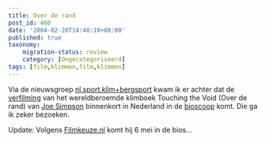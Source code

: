 ```yaml
---
title: Over de rand
post_id: 460
date: '2004-02-20T14:40:10+00:00'
published: true
taxonomy:
    migration-status: review
    category: [Ongecategoriseerd]
tags: [film,klimmen,film,klimmen]
---
```

Via de nieuwsgroep [nl.sport.klim+bergsport](news:nl.sport.klim+bergsport) kwam ik er achter dat de [verfilming](http://www.imdb.com/title/tt0379557/) van het wereldberoemde klimboek Touching the Void (Over de rand) van [Joe Simpson](http://www.noordinaryjoe.co.uk/) binnenkort in Nederland in de [bioscoop](http://www.biosagenda.nl/index.php?action=film&filmID=8856) komt. Die ga ik zeker bezoeken.

Update: Volgens [Filmkeuze.nl](http://www.filmkeuze.nl/) komt hij 6 mei in de bios…